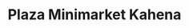 ---
title: "Plaza Minimarket Kahena"
url: /san-cristobal/plaza-minimarket-kahena/
shop: comodidad
---